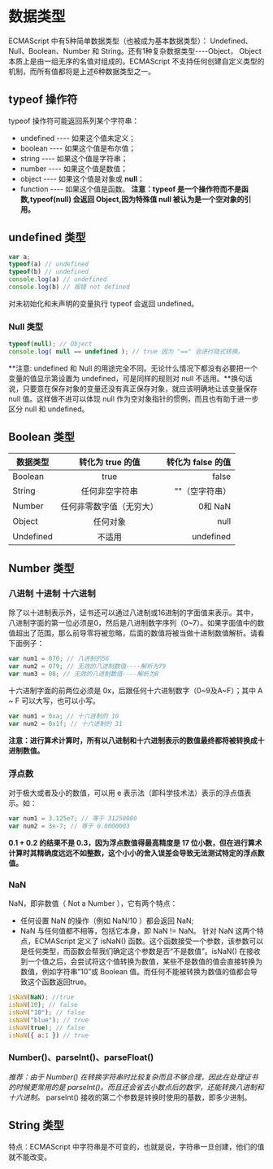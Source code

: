 # 数据类型
ECMAScript 中有5种简单数据类型（也被成为基本数据类型）： Undefined、Null、Boolean、Number 和 String。还有1种复杂数据类型----Object， Object 本质上是由一组无序的名值对组成的。ECMAScript 不支持任何创建自定义类型的机制，而所有值都将是上述6种数据类型之一。
## typeof 操作符
typeof 操作符可能返回系列某个字符串：
- undefined ---- 如果这个值未定义；
- boolean ---- 如果这个值是布尔值；
- string ---- 如果这个值是字符串；
- number ---- 如果这个值是数值；
- object ---- 如果这个值是对象或 **null**；
- function ---- 如果这个值是函数。
**注意：typeof 是一个操作符而不是函数,typeof(null) 会返回 Object,因为特殊值 null 被认为是一个空对象的引用。**
## undefined 类型
``` javascript
var a;
typeof(a) // undefined 
typeof(b) // undefined
console.log(a) // undefined
console.log(b) // 报错 not defined
```
对未初始化和未声明的变量执行 typeof 会返回 undefined。
### Null 类型
``` javascript
typeof(null); // Object
console.log( null == undefined ); // true 因为 "==" 会进行隐式转换。 
```
**注意: undefined 和 Null 的用途完全不同。无论什么情况下都没有必要把一个变量的值显示第设置为 undefined，可是同样的规则对 null 不适用。**换句话说，只要意在保存对象的变量还没有真正保存对象，就应该明确地让该变量保存 null 值。这样做不进可以体现 null 作为空对象指针的惯例，而且也有助于进一步区分 null 和 undefined。
## Boolean 类型
数据类型   |   转化为 true 的值   |转化为 false 的值
--|:--:|--:
Boolean   |         true        |false
String    |  任何非空字符串      |""（空字符串）
Number    |任何非零数字值（无穷大）|0和 NaN
Object    |       任何对象       |null
Undefined |        不适用       |undefined
## Number 类型
### 八进制 十进制 十六进制
除了以十进制表示外，证书还可以通过八进制或16进制的字面值来表示。其中，八进制字面的第一位必须是0，然后是八进制数字序列（0~7）。如果字面值中的数值超出了范围，那么前导零将被忽略，后面的数值将被当做十进制数值解析。请看下面例子：
``` javascript
var num1 = 070; // 八进制的56
var num2 = 079; // 无效的八进制数值----解析为79
var num3 = 08; // 无效的八进制数值----解析为8
```
十六进制字面的前两位必须是 0x，后跟任何十六进制数字（0~9及A~F）；其中 A ~ F 可以大写，也可以小写。
``` javascript
var num1 = 0xa; // 十六进制的 10
var num2 = 0x1f; // 十六进制的 31
```
**注意：进行算术计算时，所有以八进制和十六进制表示的数值最终都将被转换成十进制数值。**
### 浮点数
对于极大或者及小的数值，可以用 e 表示法（即科学技术法）表示的浮点值表示。如：
``` javascript
var num1 = 3.125e7; // 等于 31250000
var num2 = 3e-7; // 等于 0.0000003
```
**0.1 + 0.2 的结果不是 0.3，因为浮点数值得最高精度是 17 位小数，但在进行算术计算时其精确度远远不如整数，这个小小的舍入误差会导致无法测试特定的浮点数值。**
### NaN
NaN，即非数值（ Not a Number ），它有两个特点：
- 任何设置 NaN 的操作（例如 NaN/10 ）都会返回 NaN;
- NaN 与任何值都不相等，包括它本身，即 NaN != NaN。
针对 NaN 这两个特点，ECMAScript 定义了 isNaN() 函数。这个函数接受一个参数，该参数可以是任何类型，而函数会帮我们确定这个参数是否“不是数值”。isNaN() 在接收到一个值之后，会尝试将这个值转换为数值，某些不是数值的值会直接转换为数值，例如字符串“10”或 Boolean 值。而任何不能被转换为数值的值都会导致这个函数返回true。
``` javascript
isNaN(NaN); //true
isNaN(10); // false
isNaN("10"); // false
isNaN("blue"); // true
isNaN(true); // false
isNaN({ a:1 }) // true
```
### Number()、parseInt()、parseFloat()
*推荐：由于 Number() 在转换字符串时比较复杂而且不够合理，因此在处理证书的时候更常用的是 parseInt()。而且还会省去小数点后的数字，还能转换八进制和十六进制。*
parseInt() 接收的第二个参数是转换时使用的基数，即多少进制。
## String 类型
特点：ECMAScript 中字符串是不可变的，也就是说，字符串一旦创建，他们的值就不能改变。